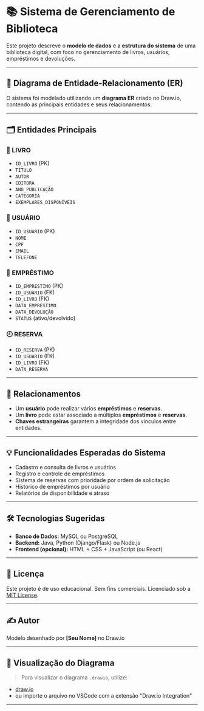 # 📚 Sistema de Gerenciamento de Biblioteca

Este projeto descreve o **modelo de dados** e a **estrutura do sistema** de uma biblioteca digital, com foco no gerenciamento de livros, usuários, empréstimos e devoluções.

---

## 🧩 Diagrama de Entidade-Relacionamento (ER)

O sistema foi modelado utilizando um **diagrama ER** criado no Draw.io, contendo as principais entidades e seus relacionamentos.

---

## 🗂️ Entidades Principais

### 📘 LIVRO
- `ID_LIVRO` (PK)
- `TÍTULO`
- `AUTOR`
- `EDITORA`
- `ANO_PUBLICAÇÃO`
- `CATEGORIA`
- `EXEMPLARES_DISPONÍVEIS`

### 👤 USUÁRIO
- `ID_USUARIO` (PK)
- `NOME`
- `CPF`
- `EMAIL`
- `TELEFONE`

### 📄 EMPRÉSTIMO
- `ID_EMPRESTIMO` (PK)
- `ID_USUARIO` (FK)
- `ID_LIVRO` (FK)
- `DATA_EMPRESTIMO`
- `DATA_DEVOLUÇÃO`
- `STATUS` (ativo/devolvido)

### 🕘 RESERVA
- `ID_RESERVA` (PK)
- `ID_USUARIO` (FK)
- `ID_LIVRO` (FK)
- `DATA_RESERVA`

---

## 🔗 Relacionamentos

- Um **usuário** pode realizar vários **empréstimos** e **reservas**.
- Um **livro** pode estar associado a múltiplos **empréstimos** e **reservas**.
- **Chaves estrangeiras** garantem a integridade dos vínculos entre entidades.

---

## 💡 Funcionalidades Esperadas do Sistema

- Cadastro e consulta de livros e usuários
- Registro e controle de empréstimos
- Sistema de reservas com prioridade por ordem de solicitação
- Histórico de empréstimos por usuário
- Relatórios de disponibilidade e atraso

---

## 🛠️ Tecnologias Sugeridas

- **Banco de Dados:** MySQL ou PostgreSQL
- **Backend:** Java, Python (Django/Flask) ou Node.js
- **Frontend (opcional):** HTML + CSS + JavaScript (ou React)

---

## 📄 Licença

Este projeto é de uso educacional. Sem fins comerciais. Licenciado sob a [MIT License](LICENSE).

---

## ✍️ Autor

Modelo desenhado por **[Seu Nome]** no Draw.io

---

## 📎 Visualização do Diagrama

> Para visualizar o diagrama `.drawio`, utilize:
- [draw.io](https://app.diagrams.net/)
- ou importe o arquivo no VSCode com a extensão "Draw.io Integration"

---
